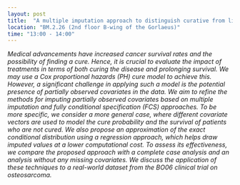 ```yaml
---
layout: post
title:  "A multiple imputation approach to distinguish curative from life-prolonging effects in the presence of missing covariates (Marta Cipriani)"
location: "BM.2.26 (2nd floor B-wing of the Gorlaeus)"
time: "13:00 - 14:00"
---
```


<em>
Medical advancements have increased cancer survival rates and the possibility of finding a cure. Hence, it is crucial to evaluate the impact of treatments in terms of
both curing the disease and prolonging survival. We may use a Cox proportional hazards (PH) cure model to achieve this. However, a significant challenge in applying
such a model is the potential presence of partially observed covariates in the data. We aim to refine the methods for imputing partially observed covariates based on
multiple imputation and fully conditional specification (FCS) approaches. To be more specific, we consider a more general case, where different covariate vectors are used
to model the cure probability and the survival of patients who are not cured. We also propose an approximation of the exact conditional distribution using a regression
approach, which helps draw imputed values at a lower computational cost. To assess its effectiveness, we compare the proposed approach with a complete case analysis
and an analysis without any missing covariates. We discuss the application of these techniques to a real-world dataset from the BO06 clinical trial on osteosarcoma.
</em>
